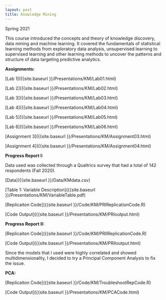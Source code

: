 ```yaml
---
layout: post
title: Knowledge Mining
---
```


Spring 2021

This course introduced the concepts and theory of knowledge discovery, data mining and machine learning. It covered the fundamentals of statistical learning
methods from exploratory data analysis, unsupervised learning to supervised learning and other learning methods to uncover the patterns and structure of data 
targeting predictive analytics.

**Assignments:**

[Lab 1]({{site.baseurl }}/Presentations/KM/Lab01.html)


[Lab 2]({{site.baseurl }}/Presentations/KM/Lab02.html)


[Lab 3]({{site.baseurl }}/Presentations/KM/Lab03.html)


[Lab 4]({{site.baseurl }}/Presentations/KM/Lab04.html)


[Lab 5]({{site.baseurl }}/Presentations/KM/Lab05.html)


[Lab 6]({{site.baseurl }}/Presentations/KM/Lab06.html)


[Assignment 3]({{site.baseurl }}/Presentations/KM/Assignment03.html)


[Assignment 4]({{site.baseurl }}/Presentations/KM/Assignment04.html)

**Progress Report I:**

Data used was collected through a Qualtrics survey that had a total of 142 respondents (Fall 2020).

[Data]({{site.baseurl }}/Data/KMdata.csv)


[Table 1: Variable Description]({{site.baseurl }}/Presentations/KM/VariableTable.pdf)


[Replicaiton Code]({{site.baseurl }}/Code/KM/PRIReplicationCode.R)


[Code Output]({{site.baseurl }}/Presentations/KM/PRIoutput.html)

**Progress Report II:**

[Replicaiton Code]({{site.baseurl }}/Code/KM/PRIIReplicationCode.R)


[Code Output]({{site.baseurl }}/Presentations/KM/PRIIoutput.html)

Since the models that I used were highly correlated and showed multidimensionality, I decided to try a Principal Component Analysis to fix the issue.

**PCA:**

[Replicaiton Code]({{site.baseurl }}/Code/KM/TroubleshootRepCode.R)


[Code Output]({{site.baseurl }}/Presentations/KM/PCACode.html)
